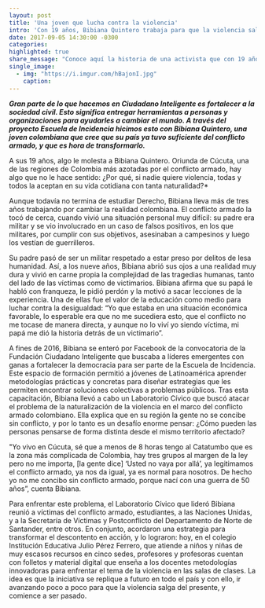 ```yaml
---
layout: post
title: 'Una joven que lucha contra la violencia'
intro: 'Con 19 años, Bibiana Quintero trabaja para que la violencia salga de la vida de la ciudadanía colombiana.'
date: 2017-09-05 14:30:00 -0300
categories:
highlighted: true
share_message: "Conoce aquí la historia de una activista que con 19 años lucha contra la violencia en Colombia (via @ciudadanoi)"
single_image:
  - img: "https://i.imgur.com/hBajonI.jpg"
    caption:
---
```


***Gran parte de lo que hacemos en Ciudadano Inteligente es fortalecer a la sociedad civil. Esto significa entregar herramientas a personas y organizaciones para ayudarles a cambiar el mundo. A través del proyecto Escuela de Incidencia hicimos esto con Bibiana Quintero, una joven colombiana que cree que su país ya tuvo suficiente del conflicto armado, y que es hora de transformarlo.*** 

A sus 19 años, algo le molesta a Bibiana Quintero. Oriunda de Cúcuta, una de las regiones de Colombia más azotadas por el conflicto armado, hay algo que no le hace sentido: ¿Por qué, si nadie quiere violencia, todas y todos la aceptan en su vida cotidiana con tanta naturalidad?* 


Aunque todavía no termina de estudiar Derecho, Bibiana lleva más de tres años trabajando por cambiar la realidad colombiana. El conflicto armado la tocó de cerca, cuando vivió una situación personal muy difícil: su padre era militar y se vio involucrado en un caso de falsos positivos, en los que militares, por cumplir con sus objetivos, asesinaban a campesinos y luego los vestían de guerrilleros. 

Su padre pasó de ser un militar respetado a estar preso por delitos de lesa humanidad. Así, a los nueve años, Bibiana abrió sus ojos a una realidad muy dura y vivió en carne propia la complejidad de las tragedias humanas, tanto del lado de las víctimas como de victimarios. Bibiana afirma que su papá le habló con franqueza, le pidió perdón y la motivó a sacar lecciones de la experiencia. Una de ellas fue el valor de la educación como medio para luchar contra la desigualdad: “Yo que estaba en una situación económica favorable, lo esperable era que no me sucediera esto, que el conflicto no me tocase de manera directa, y aunque no lo viví yo siendo víctima, mi papá me dió la historia detrás de un victimario”. 

A fines de 2016, Bibiana se enteró por Facebook de la convocatoria de la Fundación Ciudadano Inteligente que buscaba a líderes emergentes con ganas a fortalecer la democracia para ser parte de la Escuela de Incidencia. Este espacio de formación permitió a jóvenes de Latinoamérica aprender metodologías prácticas y concretas para diseñar estrategias que les permiten encontrar soluciones colectivas a problemas públicos. Tras esta capacitación, Bibiana llevó a cabo un Laboratorio Cívico que buscó atacar el problema de la naturalización de la violencia en el marco del conflicto armado colombiano. Ella explica que en su región la gente no se concibe sin conflicto, y por lo tanto es un desafío enorme pensar: ¿Cómo pueden las personas pensarse de forma distinta desde el mismo territorio afectado? 

"Yo vivo en Cúcuta, sé que a menos de 8 horas tengo al Catatumbo que es la zona más complicada de Colombia, hay tres grupos al margen de la ley pero no me importa, [la gente dice] ‘Usted no vaya por allá’, ya legitimamos el conflicto armado, ya nos da igual, ya es normal para nosotros. De hecho yo no me concibo sin conflicto armado, porque nací con una guerra de 50 años”, cuenta Bibiana.

Para enfrentar este problema, el Laboratorio Cívico que lideró Bibiana reunió a víctimas del conflicto armado, estudiantes, a las Naciones Unidas, y a la Secretaría de Víctimas y Postconflicto del Departamento de Norte de Santander, entre otros. En conjunto, acordaron una estrategia para transformar el descontento en acción, y lo lograron: hoy, en el colegio Institución Educativa Julio Pérez Ferrero, que atiende a niños y niñas de muy escasos recursos en cinco sedes, profesores y profesoras cuentan con folletos y material digital que enseña a los docentes metodologías innovadoras para enfrentar el tema de la violencia en las salas de clases. La idea es que la iniciativa se replique a futuro en todo el país y con ello, ir avanzando poco a poco para que la violencia salga del presente, y comience a ser pasado. 

